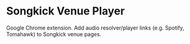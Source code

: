 Songkick Venue Player
========================

Google Chrome extension.
Add audio resolver/player links (e.g. Spotify, Tomahawk) to Songkick venue pages.